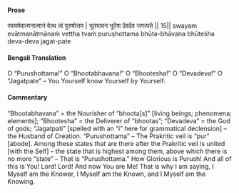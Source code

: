 #### Prose 

स्वयमेवात्मनात्मानं वेत्थ त्वं पुरुषोत्तम |
भूतभावन भूतेश देवदेव जगत्पते || 15||
swayam evātmanātmānaṁ vettha tvaṁ puruṣhottama
bhūta-bhāvana bhūteśha deva-deva jagat-pate

 #### Bengali Translation 

O “Purushottama!” O “Bhootabhavana!” O “Bhootesha!” O “Devadeva!” O “Jagatpate” – You Yourself know Yourself by Yourself. 

 #### Commentary 

“Bhootabhavana” = the Nourisher of “bhoota[s]” [living beings; phenomena; elements]; “Bhootesha” = the Deliverer of “bhootas”; “Devadeva” = the God of gods; “Jagatpati” [spelled with an “i” here for grammatical declension] – the Husband of Creation. “Purushottama” – The Prakritic veil is “pur” [abode]. Among these states that are there after the Prakritic veil is united [with the Self] – the state that is highest among them, above which there is no more “state” – That is “Purushottama.” How Glorious is Purush! And all of this is You! Lord! Lord! And now You are Me! That is why I am saying, I Myself am the Knower, I Myself am the Known, and I Myself am the Knowing. 